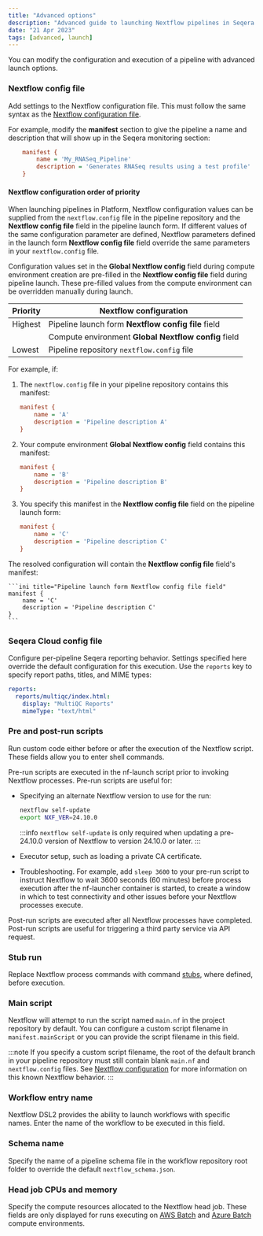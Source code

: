 ```yaml
---
title: "Advanced options"
description: "Advanced guide to launching Nextflow pipelines in Seqera Platform"
date: "21 Apr 2023"
tags: [advanced, launch]
---
```


You can modify the configuration and execution of a pipeline with advanced launch options.

### Nextflow config file

Add settings to the Nextflow configuration file. This must follow the same syntax as the [Nextflow configuration file](https://www.nextflow.io/docs/latest/config.html#config-syntax).

For example, modify the **manifest** section to give the pipeline a name and description that will show up in the Seqera monitoring section:

```ini
    manifest {
        name = 'My_RNASeq_Pipeline'
        description = 'Generates RNASeq results using a test profile'
    }
```

#### Nextflow configuration order of priority

When launching pipelines in Platform, Nextflow configuration values can be supplied from the `nextflow.config` file in the pipeline repository and the **Nextflow config file** field in the pipeline launch form. If different values of the same configuration parameter are defined, Nextflow parameters defined in the launch form **Nextflow config file** field override the same parameters in your `nextflow.config` file.

Configuration values set in the **Global Nextflow config** field during compute environment creation are pre-filled in the **Nextflow config file** field during pipeline launch. These pre-filled values from the compute environment can be overridden manually during launch.

| Priority | Nextflow configuration                               |
|----------|------------------------------------------------------|
| Highest  | Pipeline launch form **Nextflow config file** field  |
|                | Compute environment **Global Nextflow config** field |
| Lowest   | Pipeline repository `nextflow.config` file           |

For example, if:

1. The `nextflow.config` file in your pipeline repository contains this manifest:

    ```ini title="Pipeline repository config file"
    manifest {
        name = 'A'
        description = 'Pipeline description A'
    }
    ```

2. Your compute environment **Global Nextflow config** field contains this manifest:

    ```ini title="Compute environment Global Nextflow config field"
    manifest {
        name = 'B'
        description = 'Pipeline description B'
    }
    ```

3. You specify this manifest in the **Nextflow config file** field on the pipeline launch form:

    ```ini title="Pipeline launch form Nextflow config file field"
    manifest {
        name = 'C'
        description = 'Pipeline description C'
    }
    ```

The resolved configuration will contain the **Nextflow config file** field's manifest:

    ```ini title="Pipeline launch form Nextflow config file field"
    manifest {
        name = 'C'
        description = 'Pipeline description C'
    }
    ```

### Seqera Cloud config file

Configure per-pipeline Seqera reporting behavior. Settings specified here override the default configuration for this execution. Use the `reports` key to specify report paths, titles, and MIME types:

```yml
reports:
  reports/multiqc/index.html:
    display: "MultiQC Reports"
    mimeType: "text/html"
```

### Pre and post-run scripts

Run custom code either before or after the execution of the Nextflow script. These fields allow you to enter shell commands.

Pre-run scripts are executed in the nf-launch script prior to invoking Nextflow processes. Pre-run scripts are useful for:
- Specifying an alternate Nextflow version to use for the run:

    ```bash
    nextflow self-update
    export NXF_VER=24.10.0
    ```
    :::info
    `nextflow self-update` is only required when updating a pre-24.10.0 version of Nextflow to version 24.10.0 or later.
    :::
- Executor setup, such as loading a private CA certificate.
- Troubleshooting. For example, add `sleep 3600` to your pre-run script to instruct Nextflow to wait 3600 seconds (60 minutes) before process execution after the nf-launcher container is started, to create a window in which to test connectivity and other issues before your Nextflow processes execute.

Post-run scripts are executed after all Nextflow processes have completed. Post-run scripts are useful for triggering a third party service via API request.

### Stub run

Replace Nextflow process commands with command [stubs](https://www.nextflow.io/docs/latest/process.html#stub), where defined, before execution.

### Main script

Nextflow will attempt to run the script named `main.nf` in the project repository by default. You can configure a custom script filename in `manifest.mainScript` or you can provide the script filename in this field.

:::note
If you specify a custom script filename, the root of the default branch in your pipeline repository must still contain blank `main.nf` and `nextflow.config` files. See [Nextflow configuration](../troubleshooting_and_faqs/nextflow) for more information on this known Nextflow behavior.
:::

### Workflow entry name

Nextflow DSL2 provides the ability to launch workflows with specific names. Enter the name of the workflow to be executed in this field.

### Schema name

Specify the name of a pipeline schema file in the workflow repository root folder to override the default `nextflow_schema.json`.

### Head job CPUs and memory

Specify the compute resources allocated to the Nextflow head job. These fields are only displayed for runs executing on [AWS Batch](../compute-envs/aws-batch) and [Azure Batch](../compute-envs/azure-batch) compute environments.

